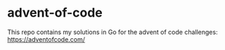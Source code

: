 # advent-of-code
This repo contains my solutions in Go for the advent of code challenges:
https://adventofcode.com/
